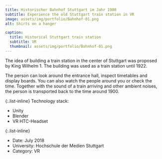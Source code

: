 ```yaml
---
title: Historischer Bahnhof Stuttgart im Jahr 1900
subtitle: Experience the old Stuttgart train station in VR
image: assets/img/portfolio/Bahnhof-01.png
alt: Shirts on a hanger

caption:
  title: Historical Stuttgart train station
  subtitle: VR
  thumbnail: assets/img/portfolio/Bahnhof-01.png
---
```

The idea of building a train station in the center of Stuttgart was proposed by King Wilhelm 1. The building was used as a train station until 1922.

The person can look around the entrance hall, inspect timetables and display boards. You can also watch the people around you or check the time. Together with the sound of a train arriving and other ambient noises, the person is transported back to the time around 1900.

{:.list-inline}
Technology stack:
- Unity
- Blender
- VR HTC-Headset

{:.list-inline}
- Date: July 2018
- University: Hochschule der Medien Stuttgart
- Category: VR

